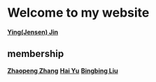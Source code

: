 # Welcome to my website
**[Ying(Jensen) Jin](https://jensen-jin.github.io/)**

## membership
**[Zhaopeng Zhang](https://cheungsiupaang.github.io/)**
**[Hai Yu](https://u-hai.github.io/)**
**[Bingbing Liu](https://lbbnk.github.io/)**
